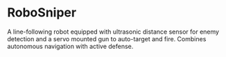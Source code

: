 # RoboSniper
A line-following robot equipped with ultrasonic distance sensor for enemy detection and a servo mounted gun to auto-target and fire. Combines autonomous navigation with active defense. 

